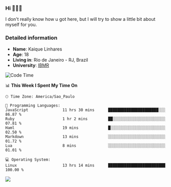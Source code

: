 ### Hi 🙋🏽‍♂️

I don't really know how u got here, but I will try to show a little bit about myself for you.

### Detailed information

* **Name**: Kaique Linhares
* **Age**: 18
* **Living in**: Rio  de Janeiro - RJ, Brazil
* **University**: [IBMR](https://www.ibmr.br/)

<!--START_SECTION:waka-->
![Code Time](http://img.shields.io/badge/Code%20Time-626%20hrs%209%20mins-blue)

📊 **This Week I Spent My Time On** 

```text
🕑︎ Time Zone: America/Sao_Paulo

💬 Programming Languages: 
JavaScript               11 hrs 30 mins      ██████████████████████░░░   86.87 % 
Ruby                     1 hr 2 mins         ██░░░░░░░░░░░░░░░░░░░░░░░   07.81 % 
Haml                     19 mins             █░░░░░░░░░░░░░░░░░░░░░░░░   02.50 % 
Markdown                 13 mins             ░░░░░░░░░░░░░░░░░░░░░░░░░   01.72 % 
Lua                      8 mins              ░░░░░░░░░░░░░░░░░░░░░░░░░   01.01 % 

💻 Operating System: 
Linux                    13 hrs 14 mins      █████████████████████████   100.00 % 
```


<!--END_SECTION:waka-->

<a href="https://www.linkedin.com/in/kaique-linhares-25a840208/"  target="_blank"><img src="https://img.shields.io/badge/-LinkedIn-%230077B5?style=for-the-badge&logo=linkedin&logoColor=white" target="_blank"></a>
